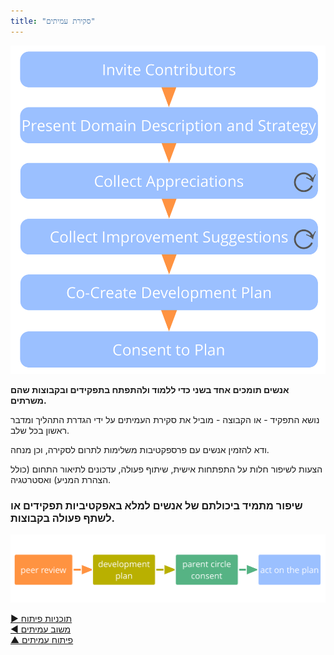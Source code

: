 ```yaml
---
title: "סקירת עמיתים"
---
```



![right,fit](img/process/peer-review.png)

**אנשים תומכים אחד בשני כדי ללמוד ולהתפתח בתפקידים ובקבוצות שהם משרתים.**

נושא התפקיד - או הקבוצה - מוביל את סקירת העמיתים על ידי הגדרת התהליך ומדבר ראשון בכל שלב.

ודא להזמין אנשים עם פרספקטיבות משלימות לתרום לסקירה, וכן מנחה.

הצעות לשיפור חלות על התפתחות אישית, שיתוף פעולה, עדכונים לתיאור התחום (כולל הצהרת המניע) ואסטרטגיה.



### שיפור מתמיד ביכולתם של אנשים למלא באפקטיביות תפקידים או לשתף פעולה בקבוצות.

![inline,fit](img/evolution/development-process.png)

[&#9654; תוכניות פיתוח](development-plan.html)<br/>[&#9664; משוב עמיתים](peer-feedback.html)<br/>[&#9650; פיתוח עמיתים](peer-development.html)

